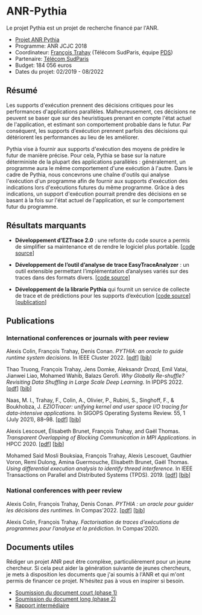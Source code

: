 # ANR-Pythia

Le projet Pythia est un projet de recherche financé par l'ANR.

- [Projet ANR Pythia](https://anr.fr/Projet-ANR-18-CE25-0005)
- Programme: ANR JCJC 2018
- Coordinateur: [François Trahay](https://trahay.wp.imtbs-tsp.eu/) (Télécom SudParis, équipe [PDS](https://www.inf.telecom-sudparis.eu/pds/))
- Partenaire: [Télécom SudParis](https://www.telecom-sudparis.eu/)
- Budget: 184 056 euros
- Dates du projet: 02/2019 - 08/2022

## Résumé
Les supports d'exécution prennent des décisions critiques pour les performances
d'applications parallèles. Malheureusement, ces décisions ne peuvent se baser que sur des
heuristiques prenant en compte l'état actuel de l'application, et estimant son comportement
probable dans le futur. Par conséquent, les supports d'exécution prennent parfois des
décisions qui détériorent les performances au lieu de les améliorer.

Pythia vise à fournir aux supports d'exécution des moyens de prédire le futur de manière
précise. Pour cela, Pythia se base sur la nature déterministe de la plupart des applications
parallèles : généralement, un programme aura le même comportement d'une exécution à
l'autre. Dans le cadre de Pythia, nous concevrons une chaîne d'outils qui analyse l'exécution
d'un programme afin de fournir aux supports d'exécution des indications lors d'exécutions
futures du même programme. Grâce à des indications, un support d'exécution pourrait
prendre des décisions en se basant à la fois sur l'état actuel de l'application, et sur le
comportement futur du programme.

## Résultats marquants

- **Développement d’EZTrace 2.0** : une refonte du code source a
permis de simplifier sa maintenance et de rendre le logiciel plus
portable. [[code source](https://gitlab.com/eztrace/eztrace)]

- **Développement de l’outil d’analyse de trace EasyTraceAnalyzer** :
un outil extensible permettant l’implémentation d’analyses variés sur
des traces dans des formats divers. [[code
source](https://gitlab.com/parallel-and-distributed-systems/easytraceanalyzer)]

- **Développement de la librarie Pythia** qui fournit un service de collecte de trace et de prédictions pour les supports d’exécution
[[code source](https://github.com/libPythia/pythia)] [[publication](https://hal.archives-ouvertes.fr/hal-03750441/document)]

## Publications


### International conferences or journals with peer review
Alexis Colin, François Trahay, Denis Conan. *PYTHIA: an oracle to guide runtime system decisions.* In IEEE Cluster 2022. 
[[pdf](https://hal.archives-ouvertes.fr/hal-03750441/document)] [[bib](https://hal.archives-ouvertes.fr/hal-03750441v1/bibtex)]

Thao Truong, François Trahay, Jens Domke, Aleksandr Drozd, Emil Vatai, Jianwei Liao​, Mohamed Wahib, Balazs Gerofi. *Why Globally Re-shuffle? Revisiting Data Shuffling in Large Scale Deep Learning.*
In IPDPS 2022. [[pdf](https://hal.archives-ouvertes.fr/hal-03599740/document)] [[bib](https://hal.archives-ouvertes.fr/hal-03599740v1/bibtex)]

Naas, M. I., Trahay, F., Colin, A., Olivier, P., Rubini, S., Singhoff, F., & Boukhobza, J. *EZIOTracer: unifying kernel and user space I/O tracing for data-intensive applications.*
In SIGOPS Operating Systems Review. 55, 1 (July 2021), 88–98. [[pdf](https://hal.archives-ouvertes.fr/hal-03215663/document)] [[bib](https://dl.acm.org/doi/abs/10.1145/3469379.3469391)]

Alexis Lescouet, Élisabeth Brunet, François Trahay, and Gaël Thomas. *Transparent Overlapping of Blocking Communication in MPI Applications.* in HPCC 2020.	[[pdf](https://hal.archives-ouvertes.fr/hal-03007204/document)] [[bib](https://hal.archives-ouvertes.fr/hal-03007204v1/bibtex)]

Mohamed Said Mosli Bouksiaa, François Trahay, Alexis Lescouet, Gauthier Voron, Remi Dulong, Amina Guermouche, Elisabeth Brunet, Gaël Thomas. *Using differential execution analysis to identify thread interference.* In IEEE Transactions on Parallel and Distributed Systems (TPDS). 2019. [[pdf](https://hal.archives-ouvertes.fr/hal-02179717/document)] [[bib](https://hal.archives-ouvertes.fr/hal-02179717v1/bibtex)]

### National conferences with peer review

Alexis Colin, François Trahay, Denis Conan. *PYTHIA : un oracle pour guider les décisions des runtimes.* In Compas'2022.
[[pdf](https://hal.archives-ouvertes.fr/hal-03754168/document)] [[bib](https://hal.archives-ouvertes.fr/hal-03754168v1/bibtex)]

Alexis Colin, François Trahay. *Factorisation de traces d’exécutions de programmes pour l’analyse et la prédiction.* In Compas'2020.


## Documents utiles

Rédiger un projet ANR peut être complèxe, particulièrement pour un
jeune chercheur. Si cela peut aider la génération suivante de jeunes
chercheurs, je mets à disposition les documents que j'ai soumis à
l'ANR et qui m'ont permis de financer ce projet. N'hésitez pas à vous
en inspirer si besoin.

- [Soumission du document court (phase 1)](ANR_proposal/phase1/)
- [Soumission du document long (phase 2)](ANR_proposal/phase2/)
- [Rapport intermédiaire](ANR_reports/ANR_Pythia_rapport_intermediaire_a_18_mois.pdf)
